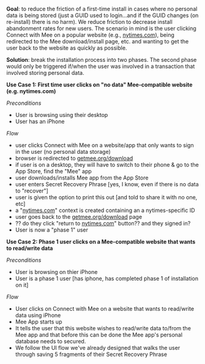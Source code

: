 **Goal**: to reduce the friction of a first-time install in cases where no personal data is being stored (just a GUID used to login...and if the GUID changes (on re-install) there is no harm). We reduce friction to decrease install abandonment rates for new users. The scenario in mind is the user clicking Connect with Mee on a popular website (e.g., [nytimes.com](http://nytimes.com)), being redirected to the Mee download/install page, etc. and wanting to get the user back to the website as quickly as possible.

**Solution**: break the installation process into two phases. The second phase would only be triggered if/when the user was involved in a transaction that involved storing personal data. 

**Use Case 1: First time user clicks on "no data" Mee-compatible website (e.g. nytimes.com)**

*Preconditions*

- User is browsing using their desktop 
- User has an iPhone

*Flow*

- user clicks Connect with Mee on a website/app that only wants to sign in the user (no personal data storage)
- browser is redirected to [getmee.org/download](http://getmee.org/download)
- if user is on a desktop, they will have to switch to their phone & go to the App Store, find the "Mee" app
- user downloads/installs Mee app from the App Store
- user enters Secret Recovery Phrase [yes, I know, even if there is no data to "recover"]
- user is given the option to print this out [and told to share it with no one, etc]
- a "[nytimes.com](http://nytimes.com)" context is created containing an a nytimes-specific ID
- user goes back to the [getmee.org/download](http://getmee.org/download) page 
- ?? do they click "return to [nytimes.com](http://nytimes.com)" button?? and they signed in?
- User is now a "phase 1" user



**Use Case 2: Phase 1 user clicks on a Mee-compatible website that wants to read/write data**

*Preconditions*

- User is browsing on thier iPhone
- User is a phase 1 user [has iphone, has completed phase 1 of installation on it]

*Flow*

- User clicks on Connect with Mee on a website that wants to read/write data using iPhone
- Mee App starts up
- It tells the user that this website wishes to read/write data to/from the Mee app and that before this can be done the Mee app's personal database needs to secured. 
- We follow the UI flow we've already designed that walks the user through saving 5 fragments of their Secret Recovery Phrase





